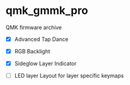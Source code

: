 # qmk_gmmk_pro
QMK firmware archive

- [x] Advanced Tap Dance
- [x] RGB Backlight
- [x] Sideglow Layer Indicator
- [ ] LED layer Layout for layer specific keymaps

